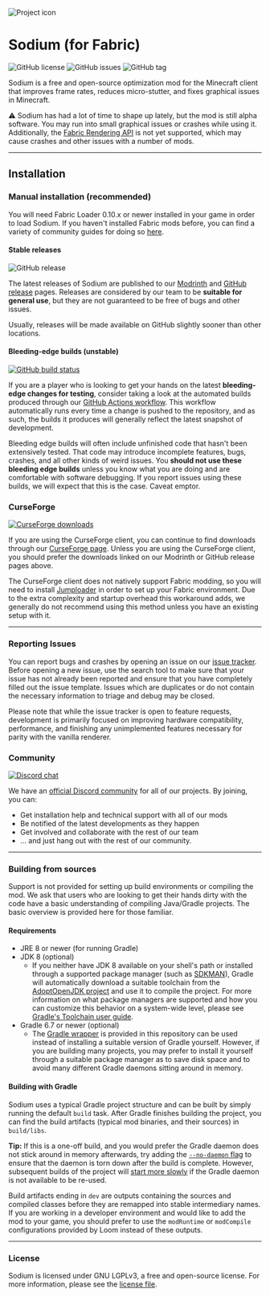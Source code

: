 ![Project icon](https://git-assets.jellysquid.me/hotlink-ok/sodium/icon-rounded-128px.png)

# Sodium (for Fabric)
![GitHub license](https://img.shields.io/github/license/CaffeineMC/sodium-fabric.svg)
![GitHub issues](https://img.shields.io/github/issues/CaffeineMC/sodium-fabric.svg)
![GitHub tag](https://img.shields.io/github/v/tag/CaffeineMC/sodium-fabric.svg)

Sodium is a free and open-source optimization mod for the Minecraft client that improves frame rates, reduces
micro-stutter, and fixes graphical issues in Minecraft. 

:warning: Sodium has had a lot of time to shape up lately, but the mod is still alpha software. You may run into small
graphical issues or crashes while using it. Additionally, the
[Fabric Rendering API](https://fabricmc.net/wiki/documentation:rendering) is not yet supported, which may cause crashes
and other issues with a number of mods.

---

## Installation

### Manual installation (recommended)

You will need Fabric Loader 0.10.x or newer installed in your game in order to load Sodium. If you haven't installed
Fabric mods before, you can find a variety of community guides for doing so [here](https://fabricmc.net/wiki/install).

#### Stable releases

![GitHub release](https://img.shields.io/github/release/CaffeineMC/sodium-fabric.svg)

The latest releases of Sodium are published to our [Modrinth](https://modrinth.com/mods/sodium) and
[GitHub release](https://github.com/CaffeineMC/sodium-fabric/releases) pages. Releases are considered by our team to be
**suitable for general use**, but they are not guaranteed to be free of bugs and other issues.

Usually, releases will be made available on GitHub slightly sooner than other locations.

#### Bleeding-edge builds (unstable)

[![GitHub build status](https://img.shields.io/github/workflow/status/CaffeineMC/sodium-fabric/gradle-ci/1.16.x/dev)](https://github.com/CaffeineMC/sodium-fabric/actions/workflows/gradle.yml)

If you are a player who is looking to get your hands on the latest **bleeding-edge changes for testing**, consider
taking a look at the automated builds produced through our [GitHub Actions workflow](https://github.com/CaffeineMC/sodium-fabric/actions/workflows/gradle.yml?query=event%3Apush).
This workflow automatically runs every time a change is pushed to the repository, and as such, the builds it produces
will generally reflect the latest snapshot of development.

Bleeding edge builds will often include unfinished code that hasn't been extensively tested. That code may introduce
incomplete features, bugs, crashes, and all other kinds of weird issues. You **should not use these bleeding edge builds**
unless you know what you are doing and are comfortable with software debugging. If you report issues using these builds,
we will expect that this is the case. Caveat emptor.

### CurseForge

[![CurseForge downloads](http://cf.way2muchnoise.eu/full_394468_downloads.svg)](https://www.curseforge.com/minecraft/mc-mods/sodium)

If you are using the CurseForge client, you can continue to find downloads through our
[CurseForge page](https://www.curseforge.com/minecraft/mc-mods/sodium). Unless you are using the CurseForge
client, you should prefer the downloads linked on our Modrinth or GitHub release pages above.

The CurseForge client does not natively support Fabric modding, so you will need to install
[Jumploader](https://www.curseforge.com/minecraft/mc-mods/jumploader) in order to set up your Fabric environment. Due to
the extra complexity and startup overhead this workaround adds, we generally do not recommend using this method unless
you have an existing setup with it.

---

### Reporting Issues

You can report bugs and crashes by opening an issue on our [issue tracker](https://github.com/CaffeineMC/sodium-fabric/issues).
Before opening a new issue, use the search tool to make sure that your issue has not already been reported and ensure
that you have completely filled out the issue template. Issues which are duplicates or do not contain the necessary
information to triage and debug may be closed. 

Please note that while the issue tracker is open to feature requests, development is primarily focused on
improving hardware compatibility, performance, and finishing any unimplemented features necessary for parity with
the vanilla renderer.

### Community
[![Discord chat](https://img.shields.io/badge/chat%20on-discord-7289DA?logo=discord&logoColor=white)](https://jellysquid.me/discord)

We have an [official Discord community](https://jellysquid.me/discord) for all of our projects. By joining, you can:
- Get installation help and technical support with all of our mods 
- Be notified of the latest developments as they happen
- Get involved and collaborate with the rest of our team
- ... and just hang out with the rest of our community.

---

### Building from sources

Support is not provided for setting up build environments or compiling the mod. We ask that
users who are looking to get their hands dirty with the code have a basic understanding of compiling Java/Gradle
projects. The basic overview is provided here for those familiar.

#### Requirements

- JRE 8 or newer (for running Gradle)
- JDK 8 (optional)
  - If you neither have JDK 8 available on your shell's path or installed through a supported package manager (such as
[SDKMAN](https://sdkman.io)), Gradle will automatically download a suitable toolchain from the [AdoptOpenJDK project](https://adoptopenjdk.net/)
and use it to compile the project. For more information on what package managers are supported and how you can
customize this behavior on a system-wide level, please see [Gradle's Toolchain user guide](https://docs.gradle.org/current/userguide/toolchains.html).
- Gradle 6.7 or newer (optional)
  - The [Gradle wrapper](https://docs.gradle.org/current/userguide/gradle_wrapper.html#sec:using_wrapper) is provided in
    this repository can be used instead of installing a suitable version of Gradle yourself. However, if you are building
    many projects, you may prefer to install it yourself through a suitable package manager as to save disk space and to
    avoid many different Gradle daemons sitting around in memory.

#### Building with Gradle

Sodium uses a typical Gradle project structure and can be built by simply running the default `build` task. After Gradle
finishes building the project, you can find the build artifacts (typical mod binaries, and their sources) in
`build/libs`.

**Tip:** If this is a one-off build, and you would prefer the Gradle daemon does not stick around in memory afterwards,
try adding the [`--no-daemon` flag](https://docs.gradle.org/current/userguide/gradle_daemon.html#sec:disabling_the_daemon)
to ensure that the daemon is torn down after the build is complete. However, subsequent builds of the project will
[start more slowly](https://docs.gradle.org/current/userguide/gradle_daemon.html#sec:why_the_daemon) if the Gradle
daemon is not available to be re-used.


Build artifacts ending in `dev` are outputs containing the sources and compiled classes
before they are remapped into stable intermediary names. If you are working in a developer environment and would
like to add the mod to your game, you should prefer to use the `modRuntime` or `modCompile` configurations provided by
Loom instead of these outputs.

---
### License

Sodium is licensed under GNU LGPLv3, a free and open-source license. For more information, please see the
[license file](https://github.com/CaffeineMC/sodium-fabric/blob/1.16.x/dev/LICENSE.txt).
